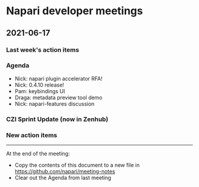 # Napari developer meetings

## 2021-06-17

### Last week's action items


### Agenda
- Nick: napari plugin accelerator RFA!
- Nick: 0.4.10 release!
- Pam: keybindings UI
- Draga: metadata preview tool demo
- Nick: napari-features discussion



### CZI Sprint Update (now in Zenhub)


### New action items


------

At the end of the meeting:
- Copy the contents of this document to a new file in https://github.com/napari/meeting-notes
- Clear out the Agenda from last meeting
